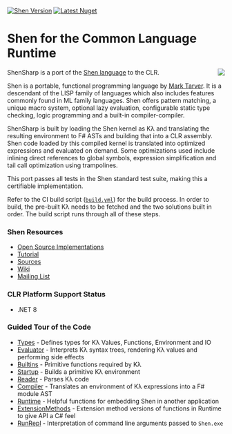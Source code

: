 [![Shen Version](https://img.shields.io/badge/shen-38.3-blue.svg)](https://github.com/Shen-Language)
[![Latest Nuget](https://img.shields.io/nuget/v/ShenSharp.svg)](https://www.nuget.org/packages/ShenSharp)

# Shen for the Common Language Runtime

<img src="https://raw.githubusercontent.com/rkoeninger/ShenSharp/master/assets/ShenSharp.png" align="right">

ShenSharp is a port of the [Shen language](http://shenlanguage.org/) to the CLR.

Shen is a portable, functional programming language by [Mark Tarver](http://marktarver.com/). It is a descendant of the LISP family of languages which also includes features commonly found in ML family languages. Shen offers pattern matching, a unique macro system, optional lazy evaluation, configurable static type checking, logic programming and a built-in compiler-compiler.

ShenSharp is built by loading the Shen kernel as Kλ and translating the resulting environment to F# ASTs and building that into a CLR assembly. Shen code loaded by this compiled kernel is translated into optimized expressions and evaluated on demand. Some optimizations used include inlining direct references to global symbols, expression simplification and tail call optimization using trampolines.

This port passes all tests in the Shen standard test suite, making this a certifiable implementation.

Refer to the CI build script ([`build.yml`](https://github.com/rkoeninger/ShenSharp/blob/master/.github/workflows/build.yml)) for the build process. In order to build, the pre-built Kλ needs to be fetched and the two solutions built in order. The build script runs through all of these steps.

### Shen Resources
  * [Open Source Implementations](http://www.shenlanguage.org/download_form.html)
  * [Tutorial](http://www.shenlanguage.org/learn-shen/index.html)
  * [Sources](https://github.com/Shen-Language/shen-sources)
  * [Wiki](https://github.com/Shen-Language/wiki/wiki)
  * [Mailing List](https://groups.google.com/forum/#!forum/qilang)

### CLR Platform Support Status
  * .NET 8

### Guided Tour of the Code
  * [Types](https://github.com/rkoeninger/ShenSharp/blob/master/src/Kl/Types.fs) -
    Defines types for Kλ Values, Functions, Environment and IO
  * [Evaluator](https://github.com/rkoeninger/ShenSharp/blob/master/src/Kl/Evaluator.fs) -
    Interprets Kλ syntax trees, rendering Kλ values and performing side effects
  * [Builtins](https://github.com/rkoeninger/ShenSharp/blob/master/src/Kl/Builtins.fs) -
    Primitive functions required by Kλ
  * [Startup](https://github.com/rkoeninger/ShenSharp/blob/master/src/Kl/Startup.fs) -
    Builds a primitive Kλ environment
  * [Reader](https://github.com/rkoeninger/ShenSharp/blob/master/src/Kl.Make/Reader.fs) -
    Parses Kλ code
  * [Compiler](https://github.com/rkoeninger/ShenSharp/blob/master/src/Kl.Make/Compiler.fs) -
    Translates an environment of Kλ expressions into a F# module AST
  * [Runtime](https://github.com/rkoeninger/ShenSharp/blob/master/src/Shen.Api/Runtime.fs) -
    Helpful functions for embedding Shen in another application
  * [ExtensionMethods](https://github.com/rkoeninger/ShenSharp/blob/master/src/Shen.Api/ExtensionMethods.fs) -
    Extension method versions of functions in Runtime to give API a C# feel
  * [RunRepl](https://github.com/rkoeninger/ShenSharp/blob/master/src/Shen.Repl/RunRepl.fs) -
    Interpretation of command line arguments passed to `Shen.exe`
